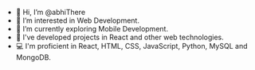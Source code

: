 - 👋 Hi, I’m @abhiThere
- 👀 I’m interested in Web Development.
- 🌱 I’m currently exploring Mobile Development.
- 💞️ I've developed projects in React and other web technologies.
- 💻 I'm proficient in React, HTML, CSS, JavaScript, Python, MySQL and MongoDB.

<!---
abhiThere/abhiThere is a ✨ special ✨ repository because its `README.md` (this file) appears on your GitHub profile.
You can click the Preview link to take a look at your changes.
--->
